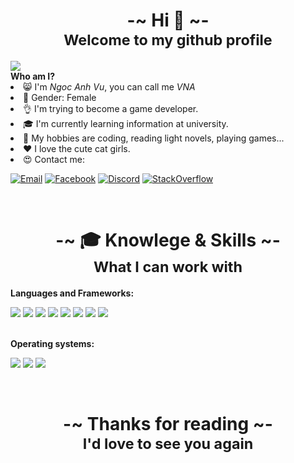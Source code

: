 <h1 align="center">
    <b size="30px">-~ Hi 👋 ~-</b>
    <br/>
    <small>Welcome to my github profile</small>
</h1>

<img src="https://i.imgur.com/qDa9eSX.jpg"/>
<br/>
<b>Who am I?</b>

<li>😸 I'm <i>Ngoc Anh Vu</i>, you can call me <i>VNA</i></li>
<li>🤠 Gender: Female</li>
<li>👌 I'm trying to become a game developer.</li>
<li>🎓 I'm currently learning information at university.</li>
<li>🤤 My hobbies are coding, reading light novels, playing games...</li>
<li>❤️ I love the cute cat girls.</li>
<li>😍 Contact me:</li>

[![Email](https://img.shields.io/badge/Email-vn.vna@outlook.com-blue?style=for-the-badge&logo=microsoft)](mailto:vnvna@outlook.com)
[![Facebook](https://img.shields.io/badge/Facebook-Hardi+V%C5%A9-blue?style=for-the-badge&logo=facebook)](https://www.facebook.com/aka.twc)
[![Discord](https://img.shields.io/badge/Discord-VNA%238380-purple?style=for-the-badge&logo=discord)]()
[![StackOverflow](https://img.shields.io/badge/Stack%20Overflow-VN%20VNA-orange?style=for-the-badge&logo=stackoverflow)](https://stackoverflow.com/users/14163804/vn-vna)

<br/>
<h1 align="center">
    <b>-~ 🎓 Knowlege & Skills ~-</b>
    <br/>
    <small>What I can work with</small>
</h1>

<b>Languages and Frameworks:</b>

![](https://img.shields.io/badge/C%2B%2B-00599C?style=for-the-badge&logo=c%2B%2B&logoColor=white)
![](https://img.shields.io/badge/Vulkan-red?style=for-the-badge&logo=vulkan&logoColor=white)
![](https://img.shields.io/badge/Java-ED8B00?style=for-the-badge&logo=java&logoColor=white)
![](https://img.shields.io/badge/LWJGL-orange?style=for-the-badge&logo=java&logoColor=white)
![](https://img.shields.io/badge/JavaScript-323330?style=for-the-badge&logo=javascript&logoColor=F7DF1E)
![](https://img.shields.io/badge/Node.js-43853D?style=for-the-badge&logo=node.js&logoColor=white)
![](https://img.shields.io/badge/React-20232A?style=for-the-badge&logo=react&logoColor=61DAFB")
![](https://img.shields.io/badge/C-00599C?style=for-the-badge&logo=c&logoColor=white)

<br />
<b>Operating systems:</b>

![](https://img.shields.io/badge/Windows-0078D6?style=for-the-badge&logo=windows&logoColor=white)
![](https://img.shields.io/badge/Ubuntu-E95420?style=for-the-badge&logo=ubuntu&logoColor=white)
![](https://img.shields.io/badge/Arch_Linux-1793D1?style=for-the-badge&logo=arch-linux&logoColor=white)

<br/>
<h1 align="center">
    <b>-~ Thanks for reading ~-</b>
    <br/>
    <small>I'd love to see you again</small>
</h1>

